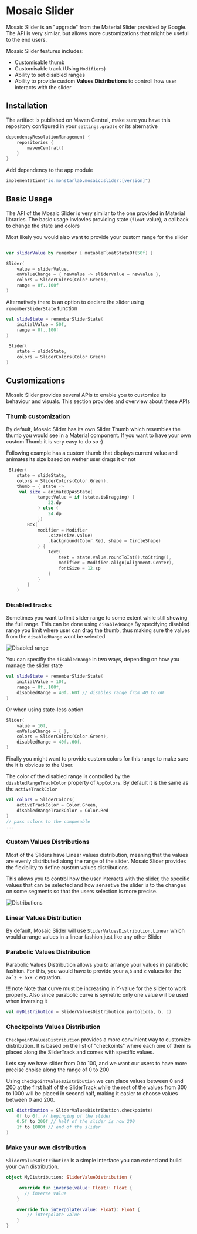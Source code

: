 # Mosaic Slider
Mosaic Slider is an "upgrade" from the Material Slider provided by Google. The API is very similar, but allows more  customizations that might be useful to the end users. 

Mosaic Slider features includes:

- Customisable thumb
- Customisable track (Using `Modifiers`)
- Ability to set disabled ranges
- Ability to provide custom **Values Distributions** to controll how user interacts with the slider


## Installation
The artifact is published on Maven Central, make sure you have this repository configured in your `settings.gradle` or its alternative

```kotlin
dependencyResolutionManagement {
    repositories {
        mavenCentral()
    }
}

```

Add dependency to the app module

```kotlin
implementation("io.monstarlab.mosaic:slider:[version]")
```



## Basic Usage
The API of the Mosaic Slider is very similar to the one provided in Material libraries. The basic usage invlovles providing state (`float` value), a callback to change the state and colors

Most likely you would also want to provide your custom range for the slider

```kotlin

var sliderValue by remember { mutableFloatStateOf(50f) }

Slider(
    value = sliderValue,
    onValueChange = { newValue -> sliderValue = newValue },
    colors = SliderColors(Color.Green),
    range = 0f..100f
)
```

Alternatively there is an option to declare the slider using `rememberSliderState` function 

```kotlin
val slideState = rememberSliderState(
    initialValue = 50f,
    range = 0f..100f
)

 Slider(
    state = slideState,
    colors = SliderColors(Color.Green)
)
```

## Customizations
Mosaic Slider provides several APIs to enable you to customize its behaviour and visuals. This section provides and overview about these APIs

### Thumb customization
By default, Mosaic Slider has its own Slider Thumb which resembles the thumb you would see in a Material component. If you want to have your own custom Thumb it is very easy to do so :) 

Following example has a custom thumb that displays current value and animates its size based on wether user drags it or not

```kotlin
 Slider(
    state = slideState,
    colors = SliderColors(Color.Green),
    thumb = { state ->
     val size = animateDpAsState(
            targetValue = if (state.isDragging) {
                32.dp
            } else {
                24.dp
            })
        Box(
            modifier = Modifier
                .size(size.value)
                .background(Color.Red, shape = CircleShape)
            ) {
                Text(
                    text = state.value.roundToInt().toString(),
                    modifier = Modifier.align(Alignment.Center),
                    fontSize = 12.sp
                )
            }
        }
    )
```

### Disabled tracks
Sometimes you want to limit slider range to some extent while still showing the full range. This can be done using `disabledRange` 
By specifying disabled range you limit where user can drag the thumb, thus making sure the values from the `disabledRange` wont be selected

![Disabled range](assets/example_disabled_range.gif)

You can specifiy the `disabledRange` in two ways, depending on how you manage the slider state 

```kotlin
val slideState = rememberSliderState(
    initialValue = 10f,
    range = 0f..100f,
    disabledRange = 40f..60f // disables range from 40 to 60
)
```

Or when using state-less option

```kotlin
Slider(
    value = 10f,
    onValueChange = { },
    colors = SliderColors(Color.Green),
    disabledRange = 40f..60f,
)
```

Finally you might want to provide custom colors for this range to make sure the it is obvious to the User. 

The color of the disabled range is controlled by the `disabledRangeTrackColor` property of `AppColors`. By default it is the same as the `activeTrackColor`

```kotlin
val colors = SliderColors(
    activeTrackColor = Color.Green, 
    disabledRangeTrackColor = Color.Red
)
// pass colors to the composable
...
```


### Custom Values Distributions
Most of the Sliders have Linear values distribution, meaning that the values are evenly distributed along the range of the slider. Mosaic Slider provides the flexibility to define custom values distributions. 

This allows you to control how the user interacts with the slider, the specific values that can be selected and how sensetive the slider is to the changes on some segments so that the users selection is more precise.

![Distributions](./assets/example_distribution.gif)

### Linear Values Distribution
By default, Mosaic Slider will use `SliderValuesDistribution.Linear` which would arrange values in a linear fashion just like any other Slider


### Parabolic Values Distribution
Parabolic Values Distribution allows you to arrange your values in parabolic fashion. For this, you would have to provide your `a`,`b` and `c` values for the `axˆ2 + bx+ c` equation.

!!! note
    Note that curve must be increasing in Y-value for the slider to work properly. Also since parabolic curve is symetric only one value will be used when inversing it 

```kotlin
val myDistribution = SliderValuesDistribution.parbolic(a, b, c)
```

### Checkpoints Values Distribution

`CheckpointValuesDistribution` provides a more convinient way to customize distribution. It is based on the list of "checkoints" where each one of them is placed along the SliderTrack and comes with specific values.

Lets say we have slider from 0 to 100, and we want our users to have more precise choise along the range of 0 to 200

Using `CheckpointValuesDistribution` we can place values between 0 and 200 at the first half of the SliderTrack while the rest of the values from 300 to 1000 will be placed in second half, making it easier to choose values between 0 and 200.

```kotlin
val distribution = SliderValuesDistribution.checkpoints(
    0f to 0f, // beginging of the slider
    0.5f to 200f // half of the slider is now 200
    1f to 1000f // end of the slider
)
```

### Make your own distribution
`SliderValuesDistribution` is a simple interface you can extend and build your own distribution.

```kotlin
object MyDistribution: SliderValueDistribution {

     override fun inverse(value: Float): Float {
       // inverse value
    }

    override fun interpolate(value: Float): Float {
        // interpolate value
    }
}
```






